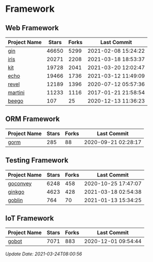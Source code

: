 # Framework

## Web Framework
| Project Name | Stars | Forks | Last Commit |
| ------------ | ----- | ----- | ----------- |
| [gin](https://github.com/gin-gonic/gin) | 46650 | 5299 | 2021-02-08 15:24:22 |
| [iris](https://github.com/kataras/iris) | 20271 | 2208 | 2021-03-18 18:53:37 |
| [kit](https://github.com/go-kit/kit) | 19728 | 2041 | 2021-03-20 12:02:47 |
| [echo](https://github.com/labstack/echo) | 19466 | 1736 | 2021-03-12 11:49:09 |
| [revel](https://github.com/revel/revel) | 12189 | 1396 | 2020-07-12 05:57:36 |
| [martini](https://github.com/go-martini/martini) | 11233 | 1116 | 2017-01-21 21:58:54 |
| [beego](https://github.com/astaxie/beego) | 107 | 25 | 2020-12-13 11:36:23 |

## ORM Framework
| Project Name | Stars | Forks | Last Commit |
| ------------ | ----- | ----- | ----------- |
| [gorm](https://github.com/jinzhu/gorm) | 285 | 88 | 2020-09-21 02:28:17 |

## Testing Framework
| Project Name | Stars | Forks | Last Commit |
| ------------ | ----- | ----- | ----------- |
| [goconvey](https://github.com/smartystreets/goconvey) | 6248 | 458 | 2020-10-25 17:47:07 |
| [ginkgo](https://github.com/onsi/ginkgo) | 4623 | 428 | 2021-03-18 02:54:38 |
| [goblin](https://github.com/franela/goblin) | 764 | 70 | 2021-01-13 15:34:25 |

## IoT Framework
| Project Name | Stars | Forks | Last Commit |
| ------------ | ----- | ----- | ----------- |
| [gobot](https://github.com/hybridgroup/gobot) | 7071 | 883 | 2020-12-01 09:54:44 |

*Update Date: 2021-03-24T08:00:56*